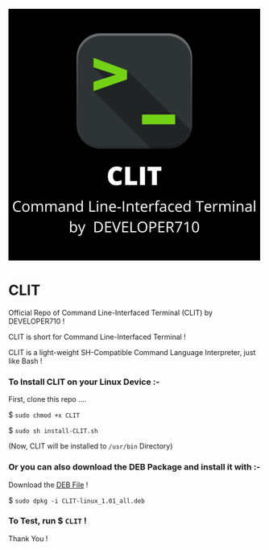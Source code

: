 ![Logo](/logo.png)

# CLIT

Official Repo of Command Line-Interfaced Terminal (CLIT) by DEVELOPER710 !

CLIT is short for Command Line-Interfaced Terminal !

CLIT is a light-weight SH-Compatible Command Language Interpreter, just like Bash !


### To Install CLIT on your Linux Device :-

First, clone this repo ....

$ `sudo chmod +x CLIT`

$ `sudo sh install-CLIT.sh`

(Now, CLIT will be installed to `/usr/bin` Directory)

### Or you can also download the DEB Package and install it with :-

Download the [DEB File](https://github.com/DEVELOPER710/CLIT/releases/download/package/CLIT-linux_1.01_all.deb) !

$ `sudo dpkg -i CLIT-linux_1.01_all.deb`

### To Test, run  $ `CLIT` !

Thank You !
